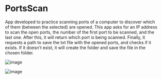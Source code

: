 # PortsScan
App developed to practice scanning ports of a computer to discover which of them (between the selected) are opened.
This app asks for an IP address to scan the open ports, the number of the first port to be scanned, and the last one. After this, it will return which port is being scanned. Finally, it requests a path to save the txt file with the opened ports, and checks if it exists. If it doesn't exist, it will create the folder and save the file in the chosen folder.

![image](https://github.com/Marcelofcdantas/PortsScan/assets/65692996/ba2aa6a2-714e-4a4a-8a49-109aa7a2945c)


![image](https://github.com/Marcelofcdantas/PortsScan/assets/65692996/bb32a127-f34c-4aa7-bbf3-cc73e5555d3c)
